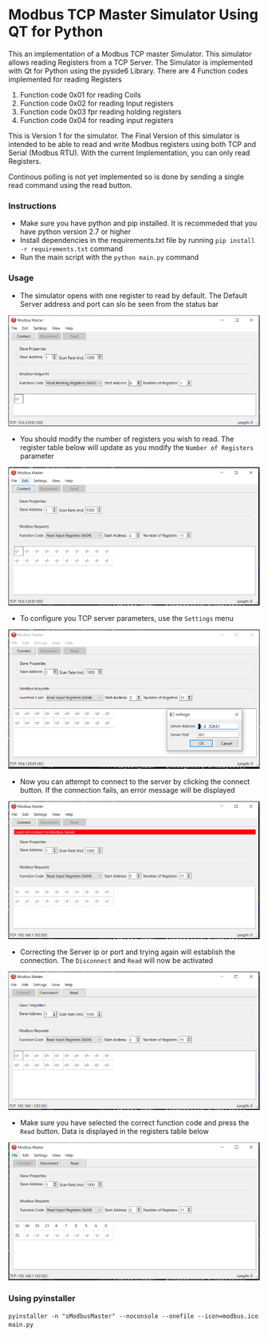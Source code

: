 # Modbus TCP Master Simulator Using QT for Python
This an implementation of a Modbus TCP master Simulator. This simulator allows reading Registers from a TCP Server. The Simulator is implemented with Qt for Python using the pyside6 Library. 
There are 4 Function codes implemented for reading Registers
1. Function code 0x01 for reading Coils
2. Function code 0x02 for reading Input registers
3. Function code 0x03 fpr reading holding registers
4. Function code 0x04 for reading input registers

This is Version 1 for the simulator. The Final Version of this simulator is intended to be able to read and write Modbus registers using both TCP and Serial (Modbus RTU).
With the current Implementation, you can only read Registers. 

Continous polling is not yet implemented so is done by sending a single read command using the read button.

### Instructions 
- Make sure you have python and pip installed. It is recommeded that you have python version 2.7 or higher
- Install dependencies in the requirements.txt file by running ```pip install -r requirements.txt``` command
- Run the main script with the ```python main.py``` command

### Usage
- The simulator opens with one register to read by default. The Default Server address and port can slo be seen from the status bar

![alt text](assets/1.PNG)

- You should modify the number of registers you wish to read. The register table below will update as you modify the ```Number of Registers``` parameter

![alt text](./assets/2.PNG)

- To configure you TCP server parameters, use the ```Settings``` menu

![alt text](./assets/3.PNG)

- Now you can attempt to connect to the server by clicking the connect button. If the connection fails, an error message will be displayed

![alt text](./assets/4.PNG)

- Correcting the Server ip or port and trying again will establish the connection. The ```Disconnect``` and ```Read``` will now be activated

![alt text](./assets/5.PNG)

- Make sure you have selected the correct function code and press the ```Read``` button. Data is displayed in the registers table below

![alt text](./assets/6.PNG)

### Using pyinstaller 
```pyinstaller -n "sModbusMaster" --noconsole --onefile --icon=modbus.ico main.py```
